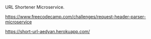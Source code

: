 URL Shortener Microservice.

https://www.freecodecamp.com/challenges/request-header-parser-microservice

https://short-url-aedyan.herokuapp.com/
